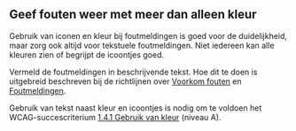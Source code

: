 ## Geef fouten weer met meer dan alleen kleur

Gebruik van iconen en kleur bij foutmeldingen is goed voor de duidelijkheid, maar zorg ook altijd voor tekstuele foutmeldingen. Niet iedereen kan alle kleuren zien of begrijpt de icoontjes goed.

Vermeld de foutmeldingen in beschrijvende tekst. Hoe dit te doen is uitgebreid beschreven bij de richtlijnen over [Voorkom fouten](/richtlijnen/formulieren/alle-richtlijnen/help-de-gebruiker) en [Foutmeldingen](/richtlijnen/formulieren/alle-richtlijnen/foutmeldingen).

Gebruik van tekst naast kleur en icoontjes is nodig om te voldoen het WCAG-succescriterium [1.4.1 Gebruik van kleur](https://www.w3.org/WAI/WCAG21/Understanding/use-of-color.html) (niveau A).
